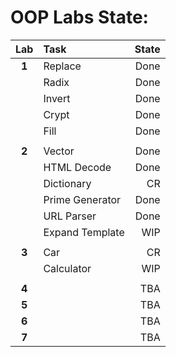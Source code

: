 # OOP Labs State:

| Lab   | Task            | State |
|:-----:|:--------------- | -----:|
| **1** | Replace         | Done  |
|       | Radix           | Done  |
|       | Invert          | Done  |
|       | Crypt           | Done  |
|       | Fill            | Done  |
|       |                 |       |
| **2** | Vector          | Done  |
|       | HTML Decode     | Done  |
|       | Dictionary      | CR    |
|       | Prime Generator | Done  |
|       | URL Parser      | Done  |
|       | Expand Template | WIP   |
|       |                 |       |
| **3** | Car             | CR    |
|       | Calculator      | WIP   |
|       |                 |       |
| **4** |                 | TBA   |
| **5** |                 | TBA   |
| **6** |                 | TBA   |
| **7** |                 | TBA   |